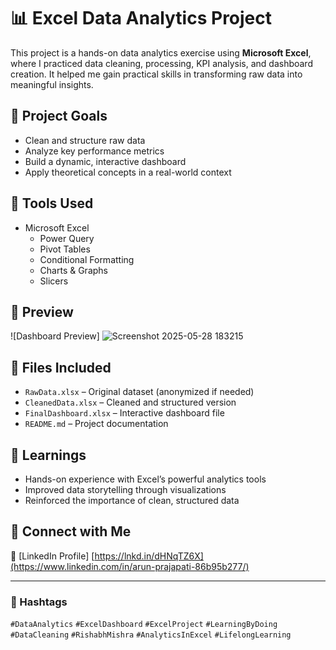 # 📊 Excel Data Analytics Project

This project is a hands-on data analytics exercise using **Microsoft Excel**, where I practiced data cleaning, processing, KPI analysis, and dashboard creation. It helped me gain practical skills in transforming raw data into meaningful insights.

## 🎯 Project Goals

- Clean and structure raw data
- Analyze key performance metrics
- Build a dynamic, interactive dashboard
- Apply theoretical concepts in a real-world context

## 🧰 Tools Used

- Microsoft Excel
  - Power Query
  - Pivot Tables
  - Conditional Formatting
  - Charts & Graphs
  - Slicers

## 📸 Preview

![Dashboard Preview] ![Screenshot 2025-05-28 183215](https://github.com/user-attachments/assets/e6e17110-c9b9-4c6a-8f94-4fa039f1a582)
<!-- Replace with actual image if available -->

## 📂 Files Included

- `RawData.xlsx` – Original dataset (anonymized if needed)
- `CleanedData.xlsx` – Cleaned and structured version
- `FinalDashboard.xlsx` – Interactive dashboard file
- `README.md` – Project documentation

## 🙌 Learnings

- Hands-on experience with Excel’s powerful analytics tools
- Improved data storytelling through visualizations
- Reinforced the importance of clean, structured data

## 🔗 Connect with Me

💼 [LinkedIn Profile]
[https://lnkd.in/dHNqTZ6X](https://www.linkedin.com/in/arun-prajapati-86b95b277/)

---

### 📌 Hashtags

`#DataAnalytics` `#ExcelDashboard` `#ExcelProject` `#LearningByDoing`  
`#DataCleaning` `#RishabhMishra` `#AnalyticsInExcel` `#LifelongLearning`
